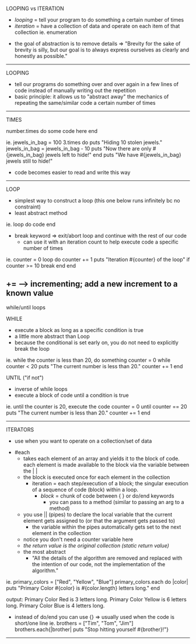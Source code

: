 
LOOPING vs ITERATION

- *looping* = tell your program to do something a certain number of times
- *iteration* = have a collection of data and operate on each item of that collection
  ie. enumeration

* the goal of abstraction is to remove details
  => "Brevity for the sake of brevity is silly, but our goal is to always express ourselves as clearly and honestly as possible."

---
LOOPING

- tell our programs do something over and over again in a few lines of code instead of manually writing out the repetition
- basic principle: it allows us to "abstract away" the mechanics of repeating the same/similar code a certain number of times
---
TIMES

number.times do
  some code here
end

ie.
    jewels_in_bag = 100
    3.times do
      puts "Hiding 10 stolen jewels."
      jewels_in_bag = jewels_in_bag - 10
      puts "Now there are only #{jewels_in_bag} jewels left to hide!"
    end
    puts "We have #{jewels_in_bag} jewels still to hide!"

- code becomes easier to read and write this way
---
LOOP
- simplest way to construct a loop (this one below runs infinitely bc no constraint)
- least abstract method

ie. loop do
      code
    end

- break keyword => exit/abort loop and continue with the rest of our code
  - can use it with an iteration count to help execute code a specific number of times

ie.
counter = 0
loop do
  counter += 1
  puts "Iteration #{counter} of the loop"
  if counter >= 10
    break
  end
end

+= --> incrementing; add a new increment to a known value
---
while/until loops

WHILE
- execute a block as long as a specific condition is true
- a little more abstract than Loop
- because the conditional is set early on, you do not need to explicitly break the loop

ie. while the counter is less than 20, do something
counter = 0
while counter < 20
  puts "The current number is less than 20."
  counter += 1
end

UNTIL ("if not")
- inverse of while loops
- execute a block of code until a condition is true

ie. until the counter is 20, execute the code
counter = 0
until counter == 20
  puts "The current number is less than 20."
  counter += 1
end

----
ITERATORS
- use when you want to operate on a collection/set of data

+ #each
  - takes each element of an array and yields it to the block of code. each element is made available to the block via the variable between the | |  
  - the block is executed once for each element in the collection
    - iteration = each step/execution of a block; the singular execution of a sequence of code (block) within a loop.
      - *block* = chunk of code between { } or do/end keywords
         - you can pass to a method (similar to passing an arg to a method)
  - you use || (pipes) to declare the local variable that the current element gets assigned to (or that the argument gets passed to)
    - the variable within the pipes automatically gets set to the next element in the collection
  - notice you don't need a counter variable here
  - *the return value is the original collection (static return value)*
  - the most abstract
    - "All the details of the algorithm are removed and replaced with the intention of our code, not the implementation of the algorithm."

ie.
primary_colors = ["Red", "Yellow", "Blue"]
primary_colors.each do |color|
  puts "Primary Color #{color} is #{color.length} letters long."
end

output:
Primary Color Red is 3 letters long.
Primary Color Yellow is 6 letters long.
Primary Color Blue is 4 letters long.

- instead of do/end you can use {} => usually used when the code is short/one line
ie.
brothers = ["Tim", "Tom", "Jim"]
brothers.each{|brother| puts "Stop hitting yourself #{brother}!"}

----
